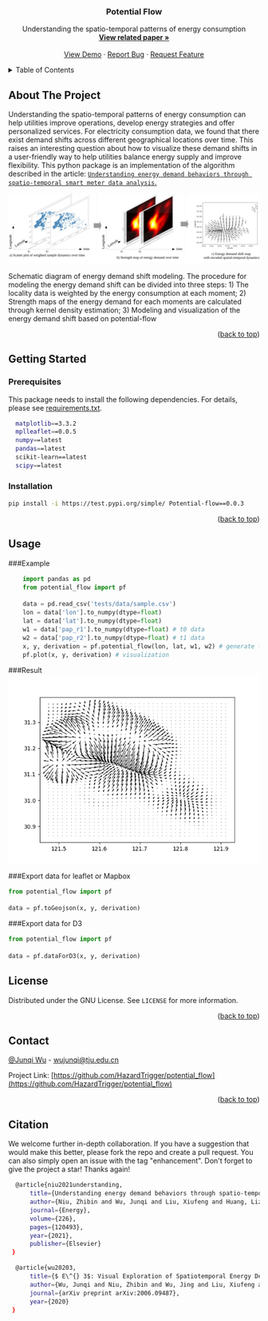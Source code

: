 <div id="top"></div>
<!--
*** Thanks for checking out the Best-README-Template. If you have a suggestion
*** that would make this better, please fork the repo and create a pull request
*** or simply open an issue with the tag "enhancement".
*** Don't forget to give the project a star!
*** Thanks again! Now go create something AMAZING! :D
-->



<!-- PROJECT SHIELDS -->
<!--
*** I'm using markdown "reference style" links for readability.
*** Reference links are enclosed in brackets [ ] instead of parentheses ( ).
*** See the bottom of this document for the declaration of the reference variables
*** for contributors-url, forks-url, etc. This is an optional, concise syntax you may use.
*** https://www.markdownguide.org/basic-syntax/#reference-style-links
-->



<!-- PROJECT LOGO -->
<br />
<div align="center">
  <h3 align="center">Potential Flow</h3>

  <p align="center">
    Understanding the spatio-temporal patterns of energy consumption
    <br />
    <a href="https://www.sciencedirect.com/science/article/pii/S0360544221007428"><strong>View related paper »</strong></a>
    <br />
    <br />
    <a href="">View Demo</a>
    ·
    <a href="https://github.com/HazardTrigger/potential_flow/issues">Report Bug</a>
    ·
    <a href="https://github.com/HazardTrigger/potential_flow/issues">Request Feature</a>
  </p>
</div>



<!-- TABLE OF CONTENTS -->
<details>
  <summary>Table of Contents</summary>
  <ol>
    <li>
      <a href="#about-the-project">About The Project</a>
    </li>
    <li>
      <a href="#getting-started">Getting Started</a>
      <ul>
        <li><a href="#prerequisites">Prerequisites</a></li>
        <li><a href="#installation">Installation</a></li>
      </ul>
    </li>
    <li><a href="#usage">Usage</a></li>
    <li><a href="#license">License</a></li>
    <li><a href="#contact">Contact</a></li>
    <li><a href="#citation">Citation</a></li>
  </ol>
</details>



<!-- ABOUT THE PROJECT -->

## About The Project

Understanding the spatio-temporal patterns of energy consumption can help utilities improve operations, develop energy
strategies and offer personalized services. For electricity consumption data, we found that there exist demand shifts
across different geographical locations over time. This raises an interesting question about how to visualize these
demand shifts in a user-friendly way to help utilities balance energy supply and improve flexibility. This python
package is an implementation of the algorithm described in the
article: [`Understanding energy demand behaviors through spatio-temporal smart meter data analysis`.](https://www.sciencedirect.com/science/article/pii/S0360544221007428)

[![](https://github.com/HazardTrigger/potential_flow/blob/master/images/modeling-1.png)](https://www.sciencedirect.com/science/article/pii/S0360544221007428)

Schematic diagram of energy demand shift modeling. The procedure for modeling the energy demand shift can be divided
into three steps: 1) The locality data is weighted by the energy consumption at each moment; 2) Strength maps of the
energy demand for each moments are calculated through kernel density estimation; 3) Modeling and visualization of the
energy demand shift based on potential-flow

<p align="right">(<a href="#top">back to top</a>)</p>




<!-- GETTING STARTED -->

## Getting Started

### Prerequisites

This package needs to install the following dependencies. For details, please see [requirements.txt](requirements.txt).

  ```sh
    matplotlib==3.3.2
    mplleaflet==0.0.5
    numpy==latest
    pandas==latest
    scikit-learn==latest
    scipy==latest
  ```

### Installation

   ```sh
   pip install -i https://test.pypi.org/simple/ Potential-flow==0.0.3
   ```

<p align="right">(<a href="#top">back to top</a>)</p>



<!-- USAGE EXAMPLES -->

## Usage

###Example
```python
    import pandas as pd
    from potential_flow import pf    

    data = pd.read_csv('tests/data/sample.csv')
    lon = data['lon'].to_numpy(dtype=float)
    lat = data['lat'].to_numpy(dtype=float)
    w1 = data['pap_r1'].to_numpy(dtype=float) # t0 data
    w2 = data['pap_r2'].to_numpy(dtype=float) # t1 data
    x, y, derivation = pf.potential_flow(lon, lat, w1, w2) # generate flow field data
    pf.plot(x, y, derivation) # visualization
```
###Result
![](https://github.com/HazardTrigger/potential_flow/blob/master/images/result.png)

###Export data for leaflet or Mapbox

```python
from potential_flow import pf

data = pf.toGeojson(x, y, derivation)
```

###Export data for D3

```python
from potential_flow import pf

data = pf.dataForD3(x, y, derivation)
```

<!-- LICENSE -->

## License

Distributed under the GNU License. See `LICENSE` for more information.

<p align="right">(<a href="#top">back to top</a>)</p>



<!-- CONTACT -->

## Contact

[@Junqi Wu]() - wujunqi@tju.edu.cn

Project Link: [https://github.com/HazardTrigger/potential_flow](https://github.com/HazardTrigger/potential_flow)

<p align="right">(<a href="#top">back to top</a>)</p>



<!-- ACKNOWLEDGMENTS -->

## Citation
We welcome further in-depth collaboration. If you have a suggestion that would make this better, please fork the repo and create a pull request. You can also simply open an issue with the tag "enhancement". Don't forget to give the project a star! Thanks again!
```sh
  @article{niu2021understanding,
      title={Understanding energy demand behaviors through spatio-temporal smart meter data analysis},
      author={Niu, Zhibin and Wu, Junqi and Liu, Xiufeng and Huang, Lizhen and Nielsen, Per Sieverts},
      journal={Energy},
      volume={226},
      pages={120493},
      year={2021},
      publisher={Elsevier}
 }
```

```sh
  @article{wu20203,
      title={$ E\^{} 3$: Visual Exploration of Spatiotemporal Energy Demand},
      author={Wu, Junqi and Niu, Zhibin and Wu, Jing and Liu, Xiufeng and Zhang, Jiawan},
      journal={arXiv preprint arXiv:2006.09487},
      year={2020}
 }
```
